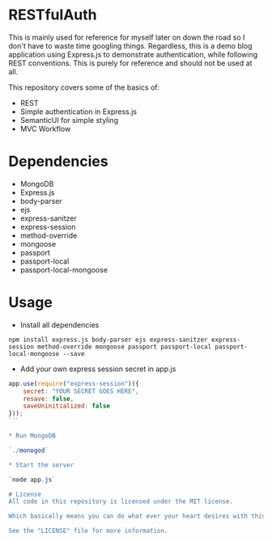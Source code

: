 # RESTfulAuth
This is mainly used for reference for myself later on down the road so I don't have to waste time googling things. Regardless, this is a demo blog application using Express.js to demonstrate authentication, while following REST conventions. This is purely for reference and should not be used at all.  

This repository covers some of the basics of: 
* REST
* Simple authentication in Express.js
* SemanticUI for simple styling
* MVC Workflow

# Dependencies
* MongoDB
* Express.js
* body-parser
* ejs
* express-sanitzer
* express-session
* method-override
* mongoose
* passport
* passport-local
* passport-local-mongoose

# Usage
* Install all dependencies

`npm install express.js body-parser ejs express-sanitzer express-session method-override mongoose passport passport-local passport-local-mongoose --save`

* Add your own express session secret in app.js
````javascript
app.use(require("express-session")({
    secret: "YOUR SECRET GOES HERE", 
    resave: false,
    saveUninitialized: false
}));
```

* Run MongoDB

`./monogod`

* Start the server

`node app.js`

# License
All code in this repository is licensed under the MIT license.

Which basically means you can do what ever your heart desires with this source.

See the "LICENSE" file for more information.
